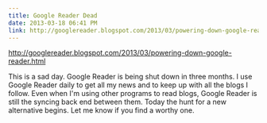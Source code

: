 ```yaml
---
title: Google Reader Dead
date: 2013-03-18 06:41 PM
link: http://googlereader.blogspot.com/2013/03/powering-down-google-reader.html
---
```


<p><a href="http://googlereader.blogspot.com/2013/03/powering-down-google-reader.html">http://googlereader.blogspot.com/2013/03/powering-down-google-reader.html</a></p>

<p>This is a sad day.  Google Reader is being shut down in three months.  I use Google Reader daily to get all my news and to keep up with all the blogs I follow.  Even when I'm using other programs to read blogs, Google Reader is still the syncing back end between them.  Today the hunt for a new alternative begins.  Let me know if you find a worthy one.</p>
